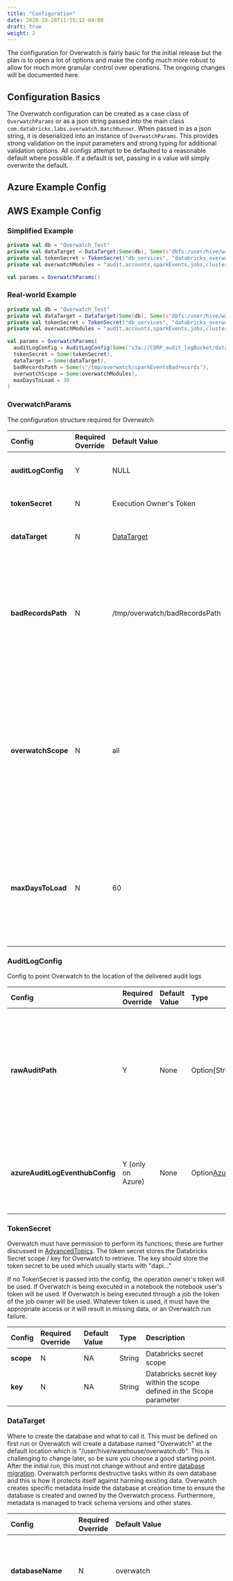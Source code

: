 ```yaml
---
title: "Configuration"
date: 2020-10-28T11:55:12-04:00
draft: true
weight: 2
---
```


The configuration for Overwatch is fairly basic for the initial release but the plan is to open a lot of options
and make the config much more robust to allow for much more granular control over operations. The ongoing changes
will be documented here.

## Configuration Basics
The Overwatch configuration can be created as a case class of `OverwatchParams` or as a json string passed into
the main class `com.databricks.labs.overwatch.BatchRunner`. When passed in as a json string, it is 
deserialized into an instance of `OverwatchParams`. This provides strong validation on the input parameters
and strong typing for additional validation options. All configs attempt to be defaulted to a reasonable default
where possible. If a default is set, passing in a value will simply overwrite the default.

## Azure Example Config

## AWS Example Config

### Simplified Example
```scala
private val db = "Overwatch_Test"
private val dataTarget = DataTarget(Some(db), Some(s"dbfs:/user/hive/warehouse/${db}.db"))
private val tokenSecret = TokenSecret("db_services", "databricks_overwatch")
private val overwatchModules = "audit,accounts,sparkEvents,jobs,clusters,clusterEvents,notebooks".split(",")

val params = OverwatchParams()
```

### Real-world Example
```scala
private val db = "Overwatch_Test"
private val dataTarget = DataTarget(Some(db), Some(s"dbfs:/user/hive/warehouse/${db}.db"))
private val tokenSecret = TokenSecret("db_services", "databricks_overwatch")
private val overwatchModules = "audit,accounts,sparkEvents,jobs,clusters,clusterEvents,notebooks".split(",")

val params = OverwatchParams(
  auditLogConfig = AuditLogConfig(Some("s3a://CORP_audit_logBucket/databricks/audit-logs")),
  tokenSecret = Some(tokenSecret),
  dataTarget = Some(dataTarget), 
  badRecordsPath = Some(s"/tmp/overwatch/sparkEventsBadrecords"),
  overwatchScope = Some(overwatchModules),
  maxDaysToLoad = 30
)
```

### OverwatchParams
The configuration structure required for Overwatch

Config | Required Override | Default Value | Type | Description
:--------------------------|:---|:----------|:----------|:--------------------------------------------------
**auditLogConfig**|Y|NULL|[AuditLogConfig](#auditlogconfig)|Databricks Audit Log delivery information.
**tokenSecret**|N|Execution Owner's Token|Option[TokenSecret](#tokensecret)|Secret retrieval information
**dataTarget**|N|[DataTarget](#datatarget)|Option[DataTarget](#datatarget)|What to call the database and where to store it
**badRecordsPath**|N|/tmp/overwatch/badRecordsPath|Option[String]|When reading the log files, where should Overwatch store the records / files that cannot be parsed. Overwatch must have write permissions to this path 
**overwatchScope**|N|all|Option[Seq[String]]|List of modules in scope for the run. It's important to note that there are many co-dependencies. When choosing a module, be sure to also enable it's requisites. If not value provided, all modules will execute.
**maxDaysToLoad**|N|60|Int|On large, busy workspaces 60 days of data may amount in 10s of TB of raw data. This parameter allows the job to be broken out into several smaller runs.

### AuditLogConfig
Config to point Overwatch to the location of the delivered audit logs

Config | Required Override | Default Value | Type | Description
:--------------------------|:---|:----------|:----------|:--------------------------------------------------
**rawAuditPath**|Y|None|Option[String]|Top-level path to directory containing workspace audit logs delivered by Databricks. The Overwatch user must have read access to this path
**azureAuditLogEventhubConfig**|Y (only on Azure)|None|Option[AzureAuditLogEventhubConfig](#azureauditlogeventhubconfig)|Required configuration when using Azure as Azure must deliver audit logs via LogAnalytics via Eventhub

### TokenSecret
Overwatch must have permission to perform its functions; these are further discussed in [AdvancedTopics](advancedtopics.md).
The token secret stores the Databricks Secret scope / key for Overwatch to retrieve. The key should store the 
token secret to be used which usually starts with "dapi..." 

If no TokenSecret is passed into the config, the operation owner's token will be used. If Overwatch is being 
executed in a notebook the notebook user's token will be used. If Overwatch is being executed through a job the 
token of the job owner will be used. Whatever token is used, it must have the appropriate access or it will result 
in missing data, or an Overwatch run failure.

Config | Required Override | Default Value | Type | Description
:--------------------------|:---|:----------|:----------|:--------------------------------------------------
**scope**|N|NA|String|Databricks secret scope 
**key**|N|NA|String|Databricks secret key within the scope defined in the Scope parameter

### DataTarget
Where to create the database and what to call it. This must be defined on first run or Overwatch will create a
database named "Overwatch" at the default location which is "/user/hive/warehouse/overwatch.db". This is challenging
to change later, so be sure you choose a good starting point. After the initial run, this must not change without 
and entire [database migration](AdvancedTopics.md). Overwatch performs destructive tasks within its own database and
this is how it protects itself against harming existing data. Overwatch creates specific metadata inside the database
at creation time to ensure the database is created and owned by the Overwatch process. Furthermore, metadata is 
managed to track schema versions and other states.

Config | Required Override | Default Value | Type | Description
:--------------------------|:---|:----------|:----------|:--------------------------------------------------
**databaseName**|N|overwatch|Option[String]|Name of database to be created on first run or to be appended on subsequent runs
**databaseLocation**|N|/user/hive/warehouse/{databaseName}.db|Option[String]|Location of the Overwatch database. Any compatible fully-qualified URI can be used here as long as Overwatch has access to write the target. Most customers, however, mount the qualified path and reference the mount point for simplicity but this is not required and may not be possible depending on security requirements and environment. 

### AzureAuditLogEventhubConfig
Not Required when using AWS <br>
Eventhub streaming environment configurations 

Config | Required Override | Default Value | Type | Description
:--------------------------|:---|:----------|:----------|:--------------------------------------------------
**connectionString**|Y|NA|String|Retrieve from Azure Portal Event Hub
**eventHubName**|Y|NA|String|Retrieve from Azure Portal Event Hub
**auditRawEventsPrefix**|Y|NA|String|Path prefix for checkpoint directories
**maxEventsPerTrigger**|N|10000|Int|Events to pull for each trigger, this should be increased during initial cold runs or runs that have very large numbers of audit log events.
**auditRawEventsChk**|N|{auditRawEventsPrefix}/rawEventsCheckpoint|Option[String]|Checkpoint Directory name for the raw dump of events from Eventhub. This directory gets overwritten upon successful pull into Overwatch.
**auditLogChk**|N|{auditRawEventsPrefix}/auditLogBronzeCheckpoint|Option[String]|**DEPRECATED** Checkpoint Directory name for the audit log stream target. This target will continuously grow as more audit logs are created and delivered
